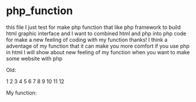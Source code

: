 # php_function
this file I just test for make php function that like php framework to build html graphic interface
and I want to combined html and php into php code for make a new feeling of coding with my function thanks!
I think a adventage of my function that it can make you more comfort if you use php in html
I will show about new feeling of my function when you want to make some website with php

Old:
<html>
  <body class="body">
    1 2 3 4 5 6 7 8 9 10 11 12
  </body>
</html>

My function:
<?php
  html();
    body('class="body"');
      for($i=1;$i<=12;$i++)
        show($i.' ');
    body_end();
  html_end();
?>
